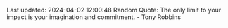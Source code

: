 Last updated: 2024-04-02 12:00:48
Random Quote: The only limit to your impact is your imagination and commitment. - Tony Robbins